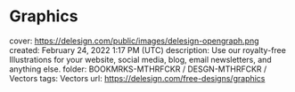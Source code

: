 # Graphics

cover: https://delesign.com/public/images/delesign-opengraph.png
created: February 24, 2022 1:17 PM (UTC)
description: Use our royalty-free Illustrations for your website, social media, blog, email newsletters, and anything else.
folder: BOOKMRKS-MTHRFCKR / DESGN-MTHRFCKR / Vectors
tags: Vectors
url: https://delesign.com/free-designs/graphics